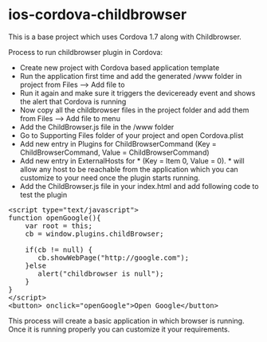 ios-cordova-childbrowser
========================

This is a base project which uses Cordova 1.7 along with Childbrowser.

Process to run childbrowser plugin in Cordova:

* Create new project with Cordova based application template
* Run the application first time and add the generated /www folder in project from Files --> Add file to <your project>
* Run it again and make sure it triggers the deviceready event and shows the alert that Cordova is running
* Now copy all the childbrowser files in the project folder and add them from Files --> Add file to <your project> menu
* Add the ChildBrowser.js file in the /www folder
* Go to Supporting Files folder of your project and open Cordova.plist
* Add new entry in Plugins for ChildBrowserCommand (Key = ChildBrowserCommand, Value = ChildBrowserCommand)
* Add new entry in ExternalHosts for * (Key = Item 0, Value = 0). * will allow any host to be reachable from the application which you can customize to your need once the plugin starts running.
* Add the ChildBrowser.js file in your index.html and add following code to test the plugin

<pre>
&lt;script type="text/javascript"&gt;
function openGoogle(){
	var root = this;
	cb = window.plugins.childBrowser;
	
	if(cb != null) {
	   cb.showWebPage("http://google.com");
	}else
       alert("childbrowser is null");
	}
}
&lt;/script&gt;
&lt;button&gt; onclick="openGoogle">Open Google&lt;/button&gt;
</pre>
	
This process will create a basic application in which browser is running. Once it is running properly you can customize it your requirements.